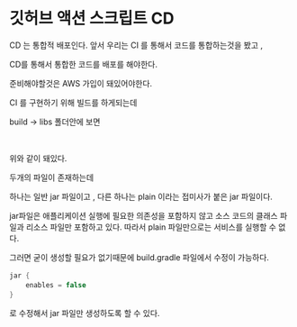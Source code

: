 # 깃허브 액션 스크립트 CD

CD 는 통합적 배포인다. 앞서 우리는 CI 를 통해서 코드를 통합하는것을 봤고 ,

CD를 통해서 통합한 코드를 배포를 해야한다.

준비해야할것은 AWS 가입이 돼있어야한다.



CI 를 구현하기 위해 빌드를 하게되는데&#x20;

build -> libs 폴더안에 보면

<figure><img src="../.gitbook/assets/스크린샷 2023-12-11 오후 10.43.36.png" alt=""><figcaption></figcaption></figure>

위와 같이 돼있다.

두개의 파일이 존재하는데

하나는 일반 jar 파일이고 , 다른 하나는 plain 이라는 접미사가 붙은 jar 파일이다.

jar파일은 애플리케이션 실행에 필요한 의존성을 포함하지 않고 소스 코드의 클래스 파일과 리소스 파일만 포함하고 있다. 따라서 plain 파일만으로는 서비스를 실행할 수 없다.&#x20;

그러면 굳이 생성할 필요가 없기때문에  build.gradle 파일에서 수정이 가능하다.

```java
jar {
    enables = false
}
```

로 수정해서 jar 파일만 생성하도록 할 수 있다.

